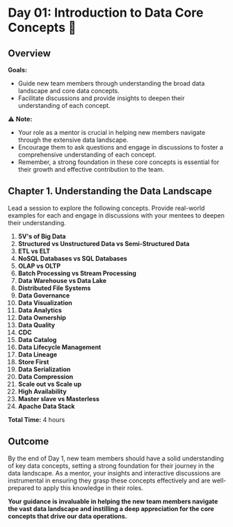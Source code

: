 # Day 01: Introduction to Data Core Concepts :baby:

## Overview
**Goals:** 
- Guide new team members through understanding the broad data landscape and core data concepts.
- Facilitate discussions and provide insights to deepen their understanding of each concept.

:warning: **Note:**
- Your role as a mentor is crucial in helping new members navigate through the extensive data landscape.
- Encourage them to ask questions and engage in discussions to foster a comprehensive understanding of each concept.
- Remember, a strong foundation in these core concepts is essential for their growth and effective contribution to the team.

## Chapter 1. Understanding the Data Landscape

Lead a session to explore the following concepts. Provide real-world examples for each and engage in discussions with your mentees to deepen their understanding.

1. **5V's of Big Data**
2. **Structured vs Unstructured Data vs Semi-Structured Data**
3. **ETL vs ELT**
4. **NoSQL Databases vs SQL Databases**
5. **OLAP vs OLTP**
6. **Batch Processing vs Stream Processing**
7. **Data Warehouse vs Data Lake**
8. **Distributed File Systems**
9. **Data Governance**
10. **Data Visualization**
11. **Data Analytics**
12. **Data Ownership**
13. **Data Quality**
14. **CDC**
15. **Data Catalog**
16. **Data Lifecycle Management**
17. **Data Lineage**
18. **Store First**
19. **Data Serialization**
20. **Data Compression**
21. **Scale out vs Scale up**
22. **High Availability**
23. **Master slave vs Masterless**
24. **Apache Data Stack**

**Total Time:** 4 hours

## Outcome
By the end of Day 1, new team members should have a solid understanding of key data concepts, setting a strong foundation for their journey in the data landscape. As a mentor, your insights and interactive discussions are instrumental in ensuring they grasp these concepts effectively and are well-prepared to apply this knowledge in their roles.

**Your guidance is invaluable in helping the new team members navigate the vast data landscape and instilling a deep appreciation for the core concepts that drive our data operations.**
